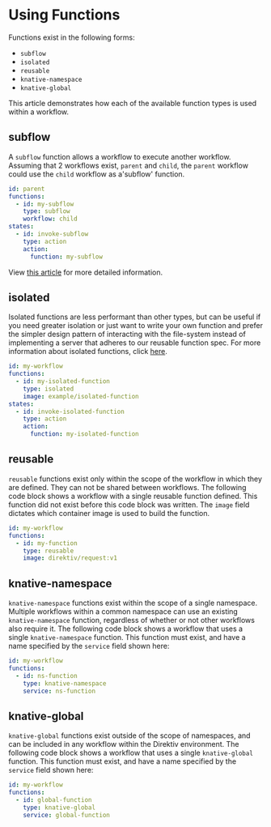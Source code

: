 

# Using Functions

Functions exist in the following forms:

- `subflow`
- `isolated`
- `reusable`
- `knative-namespace`
- `knative-global`

This article demonstrates how each of the available function types is used within a workflow.

## subflow

A `subflow` function allows a workflow to execute another workflow. 
Assuming that 2 workflows exist, `parent` and `child`, the `parent` workflow could use the `child` workflow as a'subflow' function.

```yml
id: parent
functions:
  - id: my-subflow
    type: subflow
    workflow: child
states:
  - id: invoke-subflow
    type: action
    action:
      function: my-subflow
```

View [this article](/docs/walkthrough/subflows.html) for more detailed information.

## isolated

Isolated functions are less performant than other types, but can be useful if you need greater isolation or just want to write your own function and prefer the simpler design pattern of interacting with the file-system instead of implementing a server that adheres to our reusable function spec. For more information about isolated functions, click [here](/docs/walkthrough/isolated-functions.html).

```yml
id: my-workflow
functions:
  - id: my-isolated-function
    type: isolated
    image: example/isolated-function
states:
  - id: invoke-isolated-function
    type: action
    action:
      function: my-isolated-function
```

## reusable

`reusable` functions exist only within the scope of the workflow in which they are defined. They can not be shared between workflows. The following code block shows a workflow with a single reusable function defined. This function did not exist before this code block was written. The `image` field dictates which container image is used to build the function.

```yml
id: my-workflow
functions:
  - id: my-function
    type: reusable
    image: direktiv/request:v1
```

## knative-namespace

`knative-namespace` functions exist within the scope of a single namespace. Multiple workflows within a common namespace can use an existing `knative-namespace` function, regardless of whether or not other workflows also require it. The following code block shows a workflow that uses a single `knative-namespace` function. This function must exist, and have a name specified by the `service` field shown here:

```yml
id: my-workflow
functions:
  - id: ns-function
    type: knative-namespace
    service: ns-function
```

## knative-global

`knative-global` functions exist outside of the scope of namespaces, and can be included in any workflow within the Direktiv environment. The following code block shows a workflow that uses a single `knative-global` function. This function must exist, and have a name specified by the `service` field shown here:

```yml
id: my-workflow
functions:
  - id: global-function
    type: knative-global
    service: global-function
```
